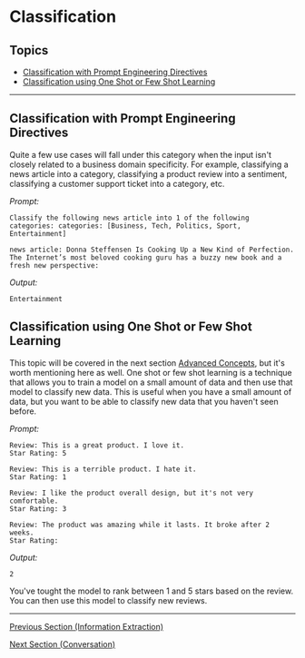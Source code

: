 # Classification

## Topics

  - [Classification with Prompt Engineering Directives](#classification-with-prompt-engineering-directives)
  - [Classification using One Shot or Few Shot Learning](#classification-using-one-shot-or-few-shot-learning)

---

## Classification with Prompt Engineering Directives

Quite a few use cases will fall under this category when the input isn't closely related to a business domain specificity. For example, classifying a news article into a category, classifying a product review into a sentiment, classifying a customer support ticket into a category, etc.

*Prompt:*
```
Classify the following news article into 1 of the following categories: categories: [Business, Tech, Politics, Sport, Entertainment]

news article: Donna Steffensen Is Cooking Up a New Kind of Perfection. The Internet’s most beloved cooking guru has a buzzy new book and a fresh new perspective:
```

*Output:*
```
Entertainment
```

## Classification using One Shot or Few Shot Learning

This topic will be covered in the next section [Advanced Concepts](./03_Advanced_Concepts.md), but it's worth mentioning here as well. One shot or few shot learning is a technique that allows you to train a model on a small amount of data and then use that model to classify new data. This is useful when you have a small amount of data, but you want to be able to classify new data that you haven't seen before.

*Prompt:*
```
Review: This is a great product. I love it.
Star Rating: 5

Review: This is a terrible product. I hate it.
Star Rating: 1

Review: I like the product overall design, but it's not very comfortable.
Star Rating: 3

Review: The product was amazing while it lasts. It broke after 2 weeks.
Star Rating:
```

*Output:*
```
2
```

You've tought the model to rank between 1 and 5 stars based on the review. You can then use this model to classify new reviews.

---

[Previous Section (Information Extraction)](./02_Information_Extraction.md)

[Next Section (Conversation)](./02_Conversation.md)